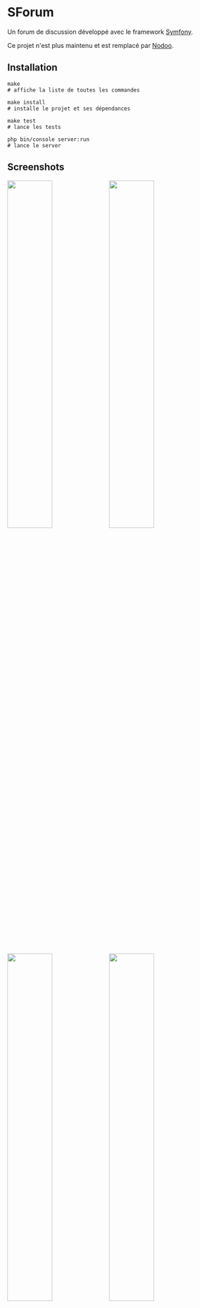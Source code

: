 # SForum
Un forum de discussion développé avec le framework [Symfony](https://symfony.com/).

Ce projet n'est plus maintenu et est remplacé par [Nodoo](https://github.com/Warziik/nodoo-forum).

## Installation
```
make
# affiche la liste de toutes les commandes

make install
# installe le projet et ses dépendances

make test 
# lance les tests

php bin/console server:run 
# lance le server
```

## Screenshots
<img src="https://image.noelshack.com/fichiers/2019/37/5/1568332632-topic-sforum.jpg" width="45%">
<img src="https://image.noelshack.com/fichiers/2019/37/5/1568332632-userprofile-sforum.jpg" width="45%">
<img src="https://image.noelshack.com/fichiers/2019/37/5/1568332632-forgot-password.jpg" width="45%">
<img src="https://image.noelshack.com/fichiers/2019/37/5/1568332632-admin-sforum.jpg" width="45%">

## Licence
Dépôt sous licence [MIT](https://choosealicense.com/licenses/mit/).
